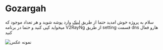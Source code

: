 # Gozargah


سلام به پروژه خوش امدید حتما از طریق [لینک](https://github.com/valid7996/allsub/blob/main/allsub.html) وارد پوشه شوید و هر تعداد موجود که میخواید کپی کنید و حتما در برنامه V2RayNg از طریق setting  قسمت dns هارو فعال کنید 

![نمونه عکس](https://github.com/valid7996/Gozargah/blob/main/images/-vhl2n8.jpg)
